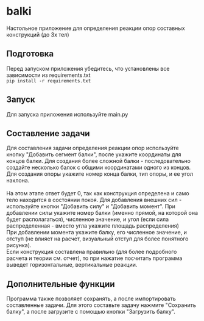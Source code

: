 <h1>balki</h1>
Настольное приложение для определения реакции опор составных конструкций (до 3х тел)<br>
<h2>Подготовка</h2>
Перед запуском приложения убедитесь, что установлены все зависимости из requirements.txt<br>
<code>pip install -r requirements.txt</code>
<h2>Запуск</h2>
Для запуска приложения используйте main.py
<h2>Составление задачи</h2>
Для составления задачи определения реакции опор используйте кнопку "Добавить сегмент балки", после укажите координаты для концов балки. Для создания более сложной балки - последовательно создайте несколько балок с общими координатами одного из концов.<br>
Для создания опоры укажите номер конца балки, тип опоры, и ее угол наклона.<br><br>
На этом этапе ответ будет 0, так как конструкция определена и само тело находится в состоянии покоя. Для добавления внешних сил - используйте кнопки "Добавить силу" и "Добавить момент". При добавлении силы укажите номер балки (именно прямой, на которой она будет располагаться), численное значение, и угол (если сила распределенная - вместо угла укажите площадь распределения)<br>
При добавлении момента укажите балку, его численное значение, и отступ (не влияет на расчет, визуальный отступ для более понятного рисунка).<br>
Если конструкция составлена правильно (для более подробного расчета и теории см. отчет), то при нажатие посчитать программа выведет горизонтальные, вертикальные реакции.
<h2>Дополнительные функции</h2>
Программа также позволяет сохранять, а после импортировать составленные задачи. Для этого составьте задачу нажмите "Сохранить балку", а после загрузите с помощью кнопки "Загрузить балку".
